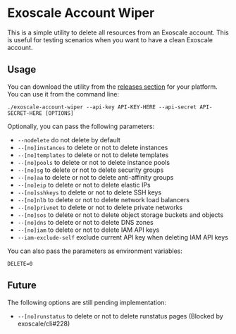 # Exoscale Account Wiper

This is a simple utility to delete all resources from an Exoscale account. This is useful for testing scenarios when you want to have a clean Exoscale account.

## Usage

You can download the utility from the [releases section](https://github.com/janoszen/exoscale-account-wiper/releases) for your platform. You can use it from the command line:

```
./exoscale-account-wiper --api-key API-KEY-HERE --api-secret API-SECRET-HERE [OPTIONS]
```

Optionally, you can pass the following parameters:

- `--nodelete` do not delete by default
- `--[no]instances` to delete or not to delete instances
- `--[no]templates` to delete or not to delete templates
- `--[no]pools` to delete or not to delete instance pools
- `--[no]sg` to delete or not to delete security groups
- `--[no]aa` to delete or not to delete anti-affinity groups
- `--[no]eip` to delete or not to delete elastic IPs
- `--[no]sshkeys` to delete or not to delete SSH keys
- `--[no]nlb` to delete or not to delete network load balancers
- `--[no]privnet` to delete or not to delete private networks
- `--[no]sos` to delete or not to delete object storage buckets and objects
- `--[no]dns` to delete or not to delete DNS zones
- `--[no]iam` to delete or not to delete IAM API keys
- `--iam-exclude-self` exclude current API key when deleting IAM API keys

You can also pass the parameters as environment variables:

```
DELETE=0
```

## Future

The following options are still pending implementation:

- `--[no]runstatus` to delete or not to delete runstatus pages (Blocked by exoscale/cli#228)

